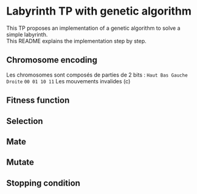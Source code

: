 # Labyrinth TP with genetic algorithm
This TP proposes an implementation of a genetic algorithm to solve a simple labyrinth.\
This README explains the implementation step by step.

## Chromosome encoding
Les chromosomes sont composés de parties de 2 bits :
```Haut Bas Gauche Droite```
```00 01 10 11```
Les mouvements invalides (c)

## Fitness function

## Selection

## Mate

## Mutate

## Stopping condition